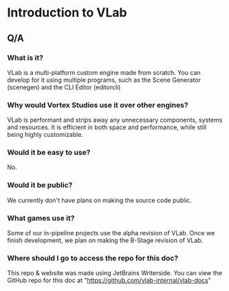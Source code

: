 # Introduction to VLab
## Q/A
### What is it?
VLab is a multi-platform custom engine made from scratch. You can develop for it using multiple programs, such as the Scene Generator (scenegen) and the CLI Editor (editorcli)
### Why would Vortex Studios use it over other engines?
VLab is performant and strips away any unnecessary components, systems and resources. It is efficient in both space and performance, while still being highly customizable.
### Would it be easy to use?
No.
### Would it be public?
We currently don't have plans on making the source code public.
### What games use it?
Some of our in-pipeline projects use the alpha revision of VLab. Once we finish development, we plan on making the B-Stage revision of VLab.
### Where should I go to access the repo for this doc?
This repo & website was made using JetBrains Writerside. You can view the GitHub repo for this doc at "https://github.com/vlab-internal/vlab-docs"